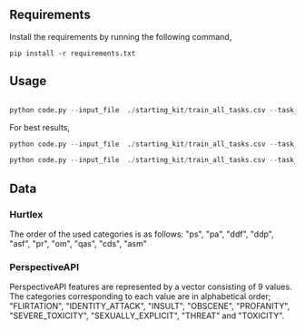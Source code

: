 ## Requirements

Install the requirements by running the following command,

```
pip install -r requirements.txt
```

## Usage

```python

python code.py --input_file  ./starting_kit/train_all_tasks.csv --task_type A --vectorizer tf

```

For best results,

```python
python code.py --input_file  ./starting_kit/train_all_tasks.csv --task_type A --vectorizer tf

python code.py --input_file  ./starting_kit/train_all_tasks.csv --task_type B --vectorizer tfidf

```

## Data

### Hurtlex
The order of the used categories is as follows: "ps", "pa", "ddf", "ddp", "asf", "pr", "om", "qas", "cds", "asm"

### PerspectiveAPI
PerspectiveAPI features are represented by a vector consisting of 9 values. The categories corresponding to each value are in alphabetical order; "FLIRTATION", "IDENTITY_ATTACK", "INSULT", "OBSCENE", "PROFANITY", "SEVERE_TOXICITY", "SEXUALLY_EXPLICIT", "THREAT" and "TOXICITY".
